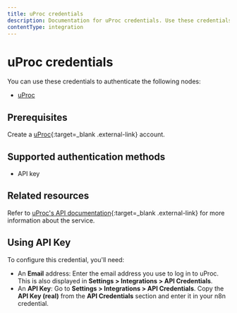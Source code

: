 ```yaml
---
title: uProc credentials
description: Documentation for uProc credentials. Use these credentials to authenticate uProc in n8n, a workflow automation platform.
contentType: integration
---
```


# uProc credentials

You can use these credentials to authenticate the following nodes:

- [uProc](/integrations/builtin/app-nodes/n8n-nodes-base.uproc/)

## Prerequisites

Create a [uProc](https://uproc.io){:target=_blank .external-link} account.

## Supported authentication methods

- API key

## Related resources

Refer to [uProc's API documentation](https://docs.uproc.io/api/){:target=_blank .external-link} for more information about the service.

## Using API Key

To configure this credential, you'll need:

- An **Email** address: Enter the email address you use to log in to uProc. This is also displayed in **Settings > Integrations > API Credentials**.
- An **API Key**: Go to **Settings > Integrations > API Credentials**. Copy the **API Key (real)** from the **API Credentials** section and enter it in your n8n credential.


